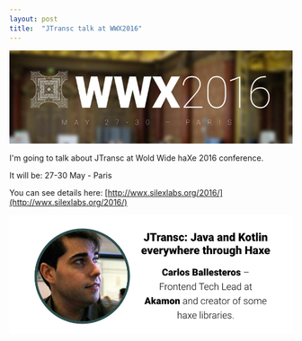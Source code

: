 ```yaml
---
layout: post
title:  "JTransc talk at WWX2016"
---
```


![wwx2016](/img/wwx/wwx2016.jpg)

I'm going to talk about JTransc at Wold Wide haXe 2016 conference.

It will be: 27-30 May - Paris

You can see details here: [http://wwx.silexlabs.org/2016/](http://wwx.silexlabs.org/2016/)

![wwx2016](/img/wwx/wwx2016-jtransc.jpg)
